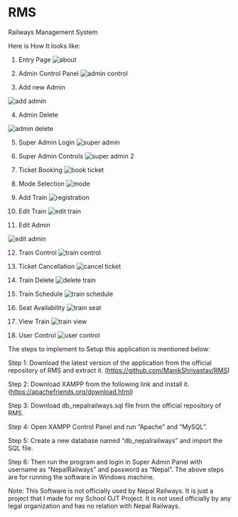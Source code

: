 # RMS
Railways Management System

Here is How It looks like:

1. Entry Page
![about](https://github.com/ManikShrivastav/RMS/assets/93542035/339d50d2-79e4-411e-ba43-143ee3a5f442)


2. Admin Control Panel
![admin control](https://github.com/ManikShrivastav/RMS/assets/93542035/beb1f233-427d-4311-a848-fc5b4fb4c691)


3. Add new Admin

![add admin](https://github.com/ManikShrivastav/RMS/assets/93542035/e75d97b1-ce1c-45b9-8407-ab21b8eb8f34)


4. Admin Delete

![admin delete](https://github.com/ManikShrivastav/RMS/assets/93542035/d81ce19f-c8ba-4237-bab2-84a3a66d3df9)


5. Super Admin Login
![super admin](https://github.com/ManikShrivastav/RMS/assets/93542035/1ce834ac-0c18-4bcf-84f5-2360f1b3bd50)


6. Super Admin Controls
![super admin 2](https://github.com/ManikShrivastav/RMS/assets/93542035/768c6f61-2617-4d42-bc52-34dc89b8c69c)

7.  Ticket Booking
![book ticket](https://github.com/ManikShrivastav/RMS/assets/93542035/b7715318-4190-4f78-8e24-43b45ca63b94)

8. Mode Selection
![mode](https://github.com/ManikShrivastav/RMS/assets/93542035/1dc149b2-4f8b-485e-920d-b48e7c67399e)

9. Add Train
![registration](https://github.com/ManikShrivastav/RMS/assets/93542035/3fa1127a-29ad-4767-aed6-2219d2bee427)

10. Edit Train
![edit train](https://github.com/ManikShrivastav/RMS/assets/93542035/56f48a4c-d93f-4796-ba49-5a0dc8e87b54)


11. Edit Admin

![edit admin](https://github.com/ManikShrivastav/RMS/assets/93542035/1a286553-b8ca-421a-8f22-d6efeeaebc22)

12. Train Control
![train control](https://github.com/ManikShrivastav/RMS/assets/93542035/e2b12568-571f-421f-8f42-83d4e1595395)

13. Ticket Cancellation
![cancel ticket](https://github.com/ManikShrivastav/RMS/assets/93542035/3edb80d8-0a4d-4a69-9de0-a519a76eb81d)

14. Train Delete
![delete train](https://github.com/ManikShrivastav/RMS/assets/93542035/59fcfb76-eeab-41aa-a0cf-45a5a711d44f)

15. Train Schedule
![train schedule](https://github.com/ManikShrivastav/RMS/assets/93542035/d2cafe0e-16ba-479a-979c-28436923b4f7)

16. Seat Availability
![train seat](https://github.com/ManikShrivastav/RMS/assets/93542035/4f18be7e-60bd-4c8c-9ca4-71d0eaaec286)

17. View Train
![train view](https://github.com/ManikShrivastav/RMS/assets/93542035/ce9deebd-6da9-4963-8761-fcee587c1df9)

18. User Control
![user control](https://github.com/ManikShrivastav/RMS/assets/93542035/2b831e84-724c-457e-9720-af51e29861a5)


The steps to implement to Setup this application is mentioned below: 

Step 1: Download the latest version of the application from the official repository of RMS and extract it. (https://github.com/ManikShrivastav/RMS)

Step 2: Download XAMPP from the following link and install it.
	(https://apachefriends.org/download.html)

Step 3: Download db_nepalrailways.sql file from the official repository of RMS.

Step 4: Open XAMPP Control Panel and run “Apache” and “MySQL”. 

Step 5: Create a new database named “db_nepalrailways” and import the SQL file.

Step 6: Then run the program and login in Super Admin Panel with username as “NepalRailways” and password as “Nepal”.
The above steps are for running the software in Windows machine.  



Note: This Software is not officially used by Nepal Railways. It is just a project that I made for my School OJT Project. It is not used officially by any legal organization and has no relation with Nepal Railways.

